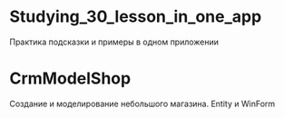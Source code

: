 # Studying_30_lesson_in_one_app
Практика подсказки и примеры в одном приложении
# CrmModelShop
Создание и моделирование небольшого магазина. Entity и WinForm
